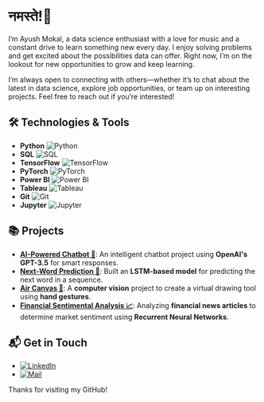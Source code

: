 # नमस्ते!👋

I’m Ayush Mokal, a data science enthusiast with a love for music and a constant drive to learn something new every day. I enjoy solving problems and get excited about the possibilities data can offer. Right now, I’m on the lookout for new opportunities to grow and keep learning.

I’m always open to connecting with others—whether it’s to chat about the latest in data science, explore job opportunities, or team up on interesting projects. Feel free to reach out if you’re interested!

## 🛠️ **Technologies & Tools**

- **Python**     ![Python](https://img.shields.io/badge/Python-3776AB?style=flat&logo=python&logoColor=white) 
- **SQL**        ![SQL](https://img.shields.io/badge/SQL-4479A1?style=flat&logo=mysql&logoColor=white) 
- **TensorFlow** ![TensorFlow](https://img.shields.io/badge/TensorFlow-FF6F00?style=flat&logo=tensorflow&logoColor=white) 
- **PyTorch**    ![PyTorch](https://img.shields.io/badge/PyTorch-EE4C2C?style=flat&logo=pytorch&logoColor=white) 
- **Power BI**   ![Power BI](https://img.shields.io/badge/Power%20BI-F2C811?style=flat&logo=powerbi&logoColor=white) 
- **Tableau**    ![Tableau](https://img.shields.io/badge/Tableau-E97627?style=flat&logo=tableau&logoColor=white) 
- **Git**        ![Git](https://img.shields.io/badge/Git-F05032?style=flat&logo=git&logoColor=white) 
- **Jupyter**    ![Jupyter](https://img.shields.io/badge/Jupyter-F37626?style=flat&logo=jupyter&logoColor=white) 


## 📚 Projects
- **[AI-Powered Chatbot 🤖](https://github.com/ayushh-mokal/ChatBot-UsinG-LangChain)**: An intelligent chatbot project using **OpenAI's GPT-3.5** for smart responses.
- **[Next-Word Prediction 🔮](https://github.com/ayushh-mokal/Next-Word-Prediction-Using-LSTM)**: Built an **LSTM-based model** for predicting the next word in a sequence.
- **[Air Canvas 🎨](https://github.com/ayushh-mokal/Air-Brush)**: A **computer vision** project to create a virtual drawing tool using **hand gestures**.
- **[Financial Sentimental Analysis 📈](https://github.com/ayushh-mokal/Financial-Sentimental-Analysis)**: Analyzing **financial news articles** to determine market sentiment using **Recurrent Neural Networks**.



## 📬 **Get in Touch**

- [![LinkedIn](https://img.shields.io/badge/LinkedIn-0A66C2?style=flat&logo=linkedin&logoColor=white)](https://www.linkedin.com/in/ayush8mokal)
- [![Mail](https://img.shields.io/badge/Email-9C1D29?style=flat&logo=gmail&logoColor=white)](mailto:ayushmokal50@gmail.com)

  
Thanks for visiting my GitHub!
